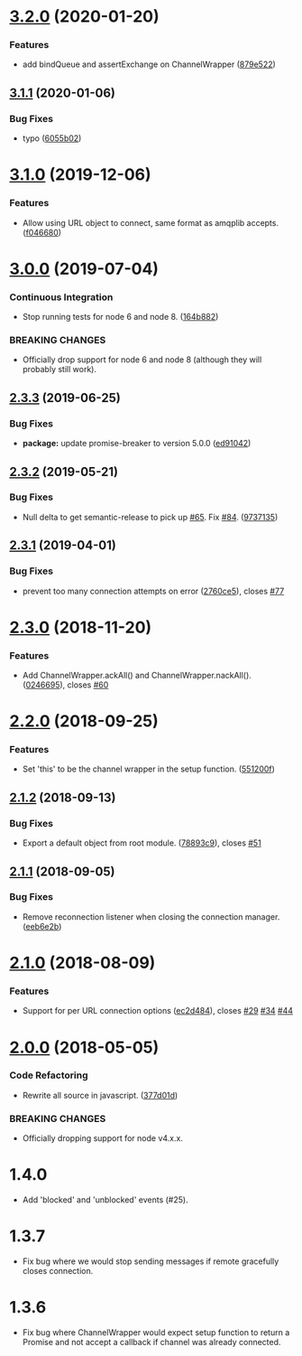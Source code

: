# [3.2.0](https://github.com/jwalton/node-amqp-connection-manager/compare/v3.1.1...v3.2.0) (2020-01-20)


### Features

* add bindQueue and assertExchange on ChannelWrapper ([879e522](https://github.com/jwalton/node-amqp-connection-manager/commit/879e522))

## [3.1.1](https://github.com/jwalton/node-amqp-connection-manager/compare/v3.1.0...v3.1.1) (2020-01-06)


### Bug Fixes

* typo ([6055b02](https://github.com/jwalton/node-amqp-connection-manager/commit/6055b02))

# [3.1.0](https://github.com/jwalton/node-amqp-connection-manager/compare/v3.0.0...v3.1.0) (2019-12-06)


### Features

* Allow using URL object to connect, same format as amqplib accepts. ([f046680](https://github.com/jwalton/node-amqp-connection-manager/commit/f046680))

# [3.0.0](https://github.com/jwalton/node-amqp-connection-manager/compare/v2.3.3...v3.0.0) (2019-07-04)


### Continuous Integration

* Stop running tests for node 6 and node 8. ([164b882](https://github.com/jwalton/node-amqp-connection-manager/commit/164b882))


### BREAKING CHANGES

* Officially drop support for node 6 and node 8 (although they will probably still
work).

## [2.3.3](https://github.com/jwalton/node-amqp-connection-manager/compare/v2.3.2...v2.3.3) (2019-06-25)


### Bug Fixes

* **package:** update promise-breaker to version 5.0.0 ([ed91042](https://github.com/jwalton/node-amqp-connection-manager/commit/ed91042))

## [2.3.2](https://github.com/jwalton/node-amqp-connection-manager/compare/v2.3.1...v2.3.2) (2019-05-21)


### Bug Fixes

* Null delta to get semantic-release to pick up [#65](https://github.com/jwalton/node-amqp-connection-manager/issues/65).  Fix [#84](https://github.com/jwalton/node-amqp-connection-manager/issues/84). ([9737135](https://github.com/jwalton/node-amqp-connection-manager/commit/9737135))

## [2.3.1](https://github.com/jwalton/node-amqp-connection-manager/compare/v2.3.0...v2.3.1) (2019-04-01)


### Bug Fixes

* prevent too many connection attempts on error ([2760ce5](https://github.com/jwalton/node-amqp-connection-manager/commit/2760ce5)), closes [#77](https://github.com/jwalton/node-amqp-connection-manager/issues/77)

# [2.3.0](https://github.com/jwalton/node-amqp-connection-manager/compare/v2.2.0...v2.3.0) (2018-11-20)


### Features

* Add ChannelWrapper.ackAll() and ChannelWrapper.nackAll(). ([0246695](https://github.com/jwalton/node-amqp-connection-manager/commit/0246695)), closes [#60](https://github.com/jwalton/node-amqp-connection-manager/issues/60)

# [2.2.0](https://github.com/jwalton/node-amqp-connection-manager/compare/v2.1.2...v2.2.0) (2018-09-25)


### Features

* Set 'this' to be the channel wrapper in the setup function. ([551200f](https://github.com/jwalton/node-amqp-connection-manager/commit/551200f))

## [2.1.2](https://github.com/jwalton/node-amqp-connection-manager/compare/v2.1.1...v2.1.2) (2018-09-13)


### Bug Fixes

* Export a default object from root module. ([78893c9](https://github.com/jwalton/node-amqp-connection-manager/commit/78893c9)), closes [#51](https://github.com/jwalton/node-amqp-connection-manager/issues/51)

## [2.1.1](https://github.com/jwalton/node-amqp-connection-manager/compare/v2.1.0...v2.1.1) (2018-09-05)


### Bug Fixes

* Remove reconnection listener when closing the connection manager. ([eeb6e2b](https://github.com/jwalton/node-amqp-connection-manager/commit/eeb6e2b))

# [2.1.0](https://github.com/jwalton/node-amqp-connection-manager/compare/v2.0.0...v2.1.0) (2018-08-09)


### Features

* Support for per URL connection options ([ec2d484](https://github.com/jwalton/node-amqp-connection-manager/commit/ec2d484)), closes [#29](https://github.com/jwalton/node-amqp-connection-manager/issues/29) [#34](https://github.com/jwalton/node-amqp-connection-manager/issues/34) [#44](https://github.com/jwalton/node-amqp-connection-manager/issues/44)

<a name="2.0.0"></a>
# [2.0.0](https://github.com/jwalton/node-amqp-connection-manager/compare/v1.4.2...v2.0.0) (2018-05-05)


### Code Refactoring

* Rewrite all source in javascript. ([377d01d](https://github.com/jwalton/node-amqp-connection-manager/commit/377d01d))


### BREAKING CHANGES

* Officially dropping support for node v4.x.x.

# 1.4.0

* Add 'blocked' and 'unblocked' events (#25).

# 1.3.7

* Fix bug where we would stop sending messages if remote gracefully closes connection.

# 1.3.6

* Fix bug where ChannelWrapper would expect setup function to return a Promise
  and not accept a callback if channel was already connected.
